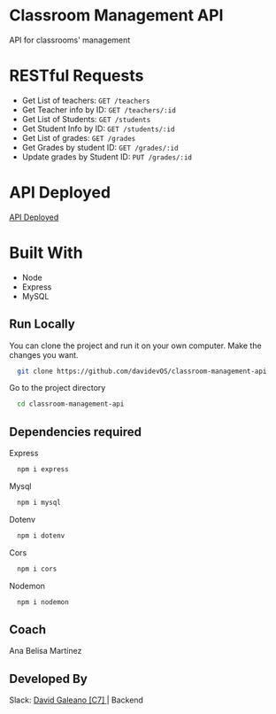 # Classroom Management API
API for classrooms' management

# RESTful Requests
* Get List of teachers: `GET /teachers`
* Get Teacher info by ID: `GET /teachers/:id`
* Get List of Students:  `GET /students`
* Get Student Info by ID: `GET /students/:id`
* Get List of grades: `GET /grades`
* Get Grades by student ID: `GET /grades/:id`     
* Update grades by Student ID: `PUT /grades/:id`

# API Deployed
[API Deployed](https://class-room-management-api.herokuapp.com/)

# Built With

* Node
* Express
* MySQL

## Run Locally

You can clone the project and run it on your own computer. Make the changes you want.

```bash
  git clone https://github.com/davidevOS/classroom-management-api
```

Go to the project directory

```bash
  cd classroom-management-api
```
## Dependencies required
Express
```bash
  npm i express
```
Mysql
```bash
  npm i mysql
```
Dotenv
```bash
  npm i dotenv
```
Cors
```bash
  npm i cors
```
Nodemon
```bash
  npm i nodemon
```

## Coach 
Ana Belisa Martínez

## Developed By
Slack: [David Galeano [C7] ](https://github.com/davidevOS) |  Backend



